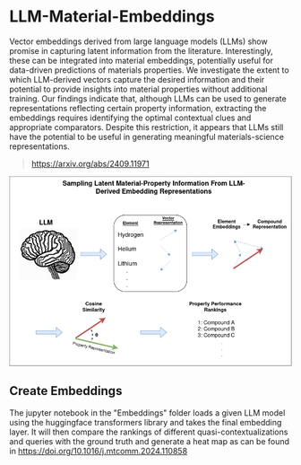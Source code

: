 # LLM-Material-Embeddings

Vector embeddings derived from large language models (LLMs) show promise in capturing latent information from the literature. Interestingly, these can be integrated into material embeddings, potentially useful for data-driven predictions of materials properties. We investigate the extent to which LLM-derived vectors capture the desired information and their potential to provide insights into material properties without additional training. Our findings indicate that, although LLMs can be used to generate representations reflecting certain property information, extracting the embeddings requires identifying the optimal contextual clues and appropriate comparators. Despite this restriction, it appears that LLMs still have the potential to be useful in generating meaningful materials-science representations.

> https://arxiv.org/abs/2409.11971


<img src="Image/LLMbed.png" width="700">

## Create Embeddings

The jupyter notebook in the "Embeddings" folder loads a given LLM model using the huggingface transformers library and takes the final embedding layer. It will then compare the rankings of different quasi-contextualizations and queries with the ground truth and generate a heat map as can be found in https://doi.org/10.1016/j.mtcomm.2024.110858
